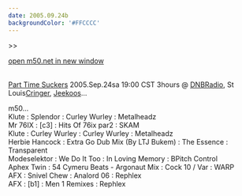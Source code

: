```yaml
---
date: 2005.09.24b
backgroundColor: '#FFCCCC'
---
```


\>>

[open m50.net in new window](http://m50.net/)

[  
Part Time Suckers](http://www.parttimesuckers.com/) 2005.Sep.24sa 19:00 CST 3hours @ [DNBRadio](http://www.dnbradio.com/), St Louis[Cringer](http://www.parttimesuckers.com/), [Jeekoos](http://www.jeekoos.com/)...  


m50...  
Klute : Splendor : Curley Wurley : Metalheadz  
Mr 76IX : \[c3\] : Hits Of 76ix par2 : SKAM  
Klute : Curley Wurley : Curley Wurley : Metalheadz  
Herbie Hancock : Extra Go Dub Mix (By LTJ Bukem) : The Essence : Transparent  
Modeselektor : We Do It Too : In Loving Memory : BPitch Control  
Aphex Twin : 54 Cymeru Beats - Argonaut Mix : Cock 10 / Var : WARP  
AFX : Snivel Chew : Analord 06 : Rephlex  
AFX : \[b1\] : Men 1 Remixes : Rephlex